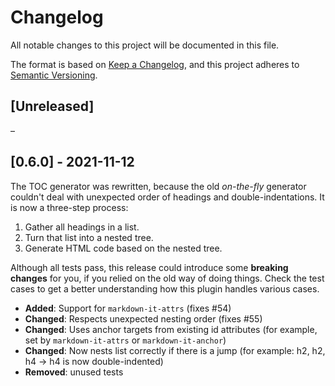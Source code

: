 # Changelog
All notable changes to this project will be documented in this file.

The format is based on [Keep a Changelog](https://keepachangelog.com/en/1.0.0/),
and this project adheres to [Semantic Versioning](https://semver.org/spec/v2.0.0.html).

## [Unreleased]

–

## [0.6.0] - 2021-11-12

The TOC generator was rewritten, because the old *on-the-fly* generator couldn't deal with unexpected order of headings and double-indentations. It is now a three-step process:

1. Gather all headings in a list.
2. Turn that list into a nested tree.
3. Generate HTML code based on the nested tree.

Although all tests pass, this release could introduce some **breaking changes** for you, if you relied on the old way of doing things. Check the test cases to get a better understanding how this plugin handles various cases.

* **Added**: Support for `markdown-it-attrs` (fixes #54)
* **Changed**: Respects unexpected nesting order (fixes #55)
* **Changed**: Uses anchor targets from existing id attributes (for example, set by `markdown-it-attrs` or `markdown-it-anchor`)
* **Changed**: Now nests list correctly if there is a jump (for example: h2, h2, h4 -> h4 is now double-indented)
* **Removed**: unused tests